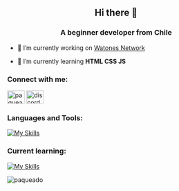 <h2 align="center">Hi there 👋</h2>
<h3 align="center">A beginner developer from Chile</h3>

- 🔭 I’m currently working on <a href="https://tienda.watones.xyz/">Watones Network</a>

- 🌱 I’m currently learning **HTML CSS JS**

<h3 align="left">Connect with me:</h3>
<p align="left">
<a href="https://instagram.com/shnysmoke" target="blank"><img align="center" src="https://raw.githubusercontent.com/rahuldkjain/github-profile-readme-generator/master/src/images/icons/Social/instagram.svg" alt="paqueadoh" height="30" width="40" /></a>
<a href="https://discord.gg/discord.gg/watones" target="blank"><img align="center" src="https://raw.githubusercontent.com/rahuldkjain/github-profile-readme-generator/master/src/images/icons/Social/discord.svg" alt="discord.gg/watones" height="30" width="40" /></a>
</p>

<h3 align="left">Languages and Tools:</h3>

[![My Skills](https://skillicons.dev/icons?i=py,html,css,js,linux,docker,pr,ps,ae,&theme=light)](https://skillicons.dev)

<h3 align="left">Current learning:</h3>

[![My Skills](https://skillicons.dev/icons?i=postgresql,unity,&theme=light)](https://skillicons.dev)
 
<p align="left"> <img src="https://komarev.com/ghpvc/?username=paqueado&label=Profile%20views&color=0e75b6&style=flat" alt="paqueado" /> </p>
